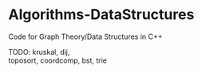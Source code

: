 # Algorithms-DataStructures
Code for Graph Theory/Data Structures in C++

TODO:
kruskal, 
dij,  
toposort, 
coordcomp, 
bst, 
trie
